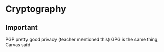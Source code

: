 # Cryptography

## Important

PGP pretty good privacy (teacher mentioned this)
GPG is the same thing, Carvas said
